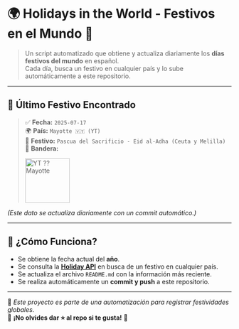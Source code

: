 # 🌍 Holidays in the World - Festivos en el Mundo 🎉

> Un script automatizado que obtiene y actualiza diariamente los **días festivos del mundo** en español.  
> Cada día, busca un festivo en cualquier país y lo sube automáticamente a este repositorio.  

---

## 📅 Último Festivo Encontrado
> ✅ **Fecha:** `2025-07-17`  
> 🌍 **País:** `Mayotte 🇾🇹 (YT)`  
> 🎉 **Festivo:** `Pascua del Sacrificio - Eid al-Adha (Ceuta y Melilla)`  
> 🔰 **Bandera:**
> 
> <img src="https://flagsapi.com/YT/flat/64.png" height="100px" alt="YT ?? Mayotte">

*(Este dato se actualiza diariamente con un commit automático.)*

---

## 🚀 ¿Cómo Funciona?
- Se obtiene la fecha actual del **año**.
- Se consulta la **[Holiday API](https://holidayapi.com/)** en busca de un festivo en cualquier país.
- Se actualiza el archivo `README.md` con la información más reciente.
- Se realiza automáticamente un **commit y push** a este repositorio.

---
📝 *Este proyecto es parte de una automatización para registrar festividades globales.*  
🌟 **¡No olvides dar ⭐️ al repo si te gusta!** 🚀

<!-- Actualizado automáticamente el 2025-07-17 08:43:30 -->